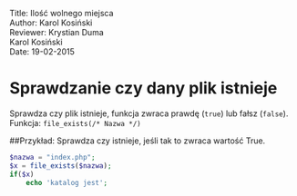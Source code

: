 Title: 		Ilość wolnego miejsca  
Author:		Karol Kosiński  
Reviewer:	Krystian Duma  
			Karol Kosiński  
Date: 		19-02-2015  

# Sprawdzanie czy dany plik istnieje

Sprawdza czy plik istnieje, funkcja zwraca prawdę (`true`) lub fałsz (`false`).
Funkcja: `file_exists(/* Nazwa */)`

##Przykład:
Sprawdza czy istnieje, jeśli tak to zwraca wartość True.

```php
$nazwa = "index.php";
$x = file_exists($nazwa);
if($x)
    echo 'katalog jest';
```